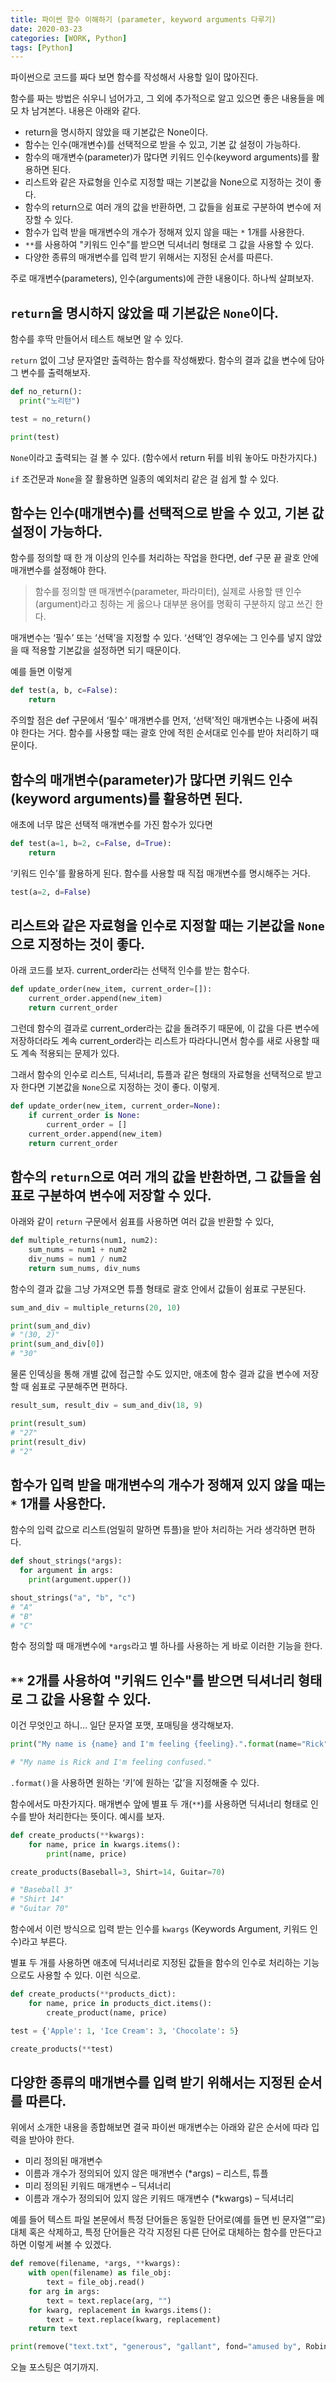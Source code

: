 ```yaml
---
title: 파이썬 함수 이해하기 (parameter, keyword arguments 다루기)
date: 2020-03-23
categories: [WORK, Python]
tags: [Python]
---
```


파이썬으로 코드를 짜다 보면 함수를 작성해서 사용할 일이 많아진다.

함수를 짜는 방법은 쉬우니 넘어가고, 그 외에 추가적으로 알고 있으면 좋은 내용들을 메모 차 남겨본다. 내용은 아래와 같다.

- return을 명시하지 않았을 때 기본값은 None이다.
- 함수는 인수(매개변수)를 선택적으로 받을 수 있고, 기본 값 설정이 가능하다.
- 함수의 매개변수(parameter)가 많다면 키워드 인수(keyword arguments)를 활용하면 된다.
- 리스트와 같은 자료형을 인수로 지정할 때는 기본값을 None으로 지정하는 것이 좋다.
- 함수의 return으로 여러 개의 값을 반환하면, 그 값들을 쉼표로 구분하여 변수에 저장할 수 있다.
- 함수가 입력 받을 매개변수의 개수가 정해져 있지 않을 때는 `*` 1개를 사용한다.
- `**`를 사용하여 "키워드 인수"를 받으면 딕셔너리 형태로 그 값을 사용할 수 있다.
- 다양한 종류의 매개변수를 입력 받기 위해서는 지정된 순서를 따른다.

주로 매개변수(parameters), 인수(arguments)에 관한 내용이다. 하나씩 살펴보자.

## `return`을 명시하지 않았을 때 기본값은 `None`이다.

함수를 후딱 만들어서 테스트 해보면 알 수 있다.

`return` 없이 그냥 문자열만 출력하는 함수를 작성해봤다. 함수의 결과 값을 변수에 담아 그 변수를 출력해보자.

```python
def no_return():
  print("노리턴")

test = no_return()

print(test)
```

`None`이라고 출력되는 걸 볼 수 있다. (함수에서 return 뒤를 비워 놓아도 마찬가지다.)

`if` 조건문과 `None`을 잘 활용하면 일종의 예외처리 같은 걸 쉽게 할 수 있다.

## 함수는 인수(매개변수)를 선택적으로 받을 수 있고, 기본 값 설정이 가능하다.

함수를 정의할 때 한 개 이상의 인수를 처리하는 작업을 한다면, def 구문 끝 괄호 안에 매개변수를 설정해야 한다.

>함수를 정의할 땐 매개변수(parameter, 파라미터), 실제로 사용할 땐 인수(argument)라고 칭하는 게 옳으나 대부분 용어를 명확히 구분하지 않고 쓰긴 한다.

매개변수는 ‘필수’ 또는 ‘선택’을 지정할 수 있다. ‘선택’인 경우에는 그 인수를 넣지 않았을 때 적용할 기본값을 설정하면 되기 때문이다.

예를 들면 이렇게

```python
def test(a, b, c=False):
    return
```

주의할 점은 def 구문에서 ‘필수’ 매개변수를 먼저, ‘선택’적인 매개변수는 나중에 써줘야 한다는 거다. 함수를 사용할 때는 괄호 안에 적힌 순서대로 인수를 받아 처리하기 때문이다.

## 함수의 매개변수(parameter)가 많다면 키워드 인수(keyword arguments)를 활용하면 된다.

애초에 너무 많은 선택적 매개변수를 가진 함수가 있다면

```python
def test(a=1, b=2, c=False, d=True):
    return
```

‘키워드 인수’를 활용하게 된다. 함수를 사용할 때 직접 매개변수를 명시해주는 거다.

```python
test(a=2, d=False)
```

## 리스트와 같은 자료형을 인수로 지정할 때는 기본값을 `None`으로 지정하는 것이 좋다.

아래 코드를 보자. current_order라는 선택적 인수를 받는 함수다.

```python
def update_order(new_item, current_order=[]):
    current_order.append(new_item)
    return current_order
```

그런데 함수의 결과로 current_order라는 값을 돌려주기 때문에, 이 값을 다른 변수에 저장하더라도 계속 current_order라는 리스트가 따라다니면서 함수를 새로 사용할 때도 계속 적용되는 문제가 있다.

그래서 함수의 인수로 리스트, 딕셔너리, 튜플과 같은 형태의 자료형을 선택적으로 받고자 한다면 기본값을 `None`으로 지정하는 것이 좋다. 이렇게.

```python
def update_order(new_item, current_order=None):
    if current_order is None:
        current_order = []
    current_order.append(new_item)
    return current_order
```

## 함수의 `return`으로 여러 개의 값을 반환하면, 그 값들을 쉼표로 구분하여 변수에 저장할 수 있다.

아래와 같이 `return` 구문에서 쉼표를 사용하면 여러 값을 반환할 수 있다,

```python
def multiple_returns(num1, num2):
    sum_nums = num1 + num2
    div_nums = num1 / num2
    return sum_nums, div_nums
```

함수의 결과 값을 그냥 가져오면 튜플 형태로 괄호 안에서 값들이 쉼표로 구분된다.

```python
sum_and_div = multiple_returns(20, 10)

print(sum_and_div)
# "(30, 2)"
print(sum_and_div[0])
# "30"
```

물론 인덱싱을 통해 개별 값에 접근할 수도 있지만, 애초에 함수 결과 값을 변수에 저장할 때 쉼표로 구분해주면 편하다.

```python
result_sum, result_div = sum_and_div(18, 9)

print(result_sum)
# "27"
print(result_div)
# "2"
```

## 함수가 입력 받을 매개변수의 개수가 정해져 있지 않을 때는 `*` 1개를 사용한다.

함수의 입력 값으로 리스트(엄밀히 말하면 튜플)을 받아 처리하는 거라 생각하면 편하다.

```python
def shout_strings(*args):
  for argument in args:
    print(argument.upper())

shout_strings("a", "b", "c")
# "A"
# "B"
# "C"
```

함수 정의할 때 매개변수에 `*args`라고 별 하나를 사용하는 게 바로 이러한 기능을 한다.

## `**` 2개를 사용하여 "키워드 인수"를 받으면 딕셔너리 형태로 그 값을 사용할 수 있다.

이건 무엇인고 하니… 일단 문자열 포맷, 포매팅을 생각해보자.

```python
print("My name is {name} and I'm feeling {feeling}.".format(name="Rick", feeling="confused"))

# "My name is Rick and I'm feeling confused."
```

`.format()`을 사용하면 원하는 ‘키’에 원하는 ‘값’을 지정해줄 수 있다.

함수에서도 마찬가지다. 매개변수 앞에 별표 두 개(`**`)를 사용하면 딕셔너리 형태로 인수를 받아 처리한다는 뜻이다. 예시를 보자.

```python
def create_products(**kwargs):
    for name, price in kwargs.items():
        print(name, price)

create_products(Baseball=3, Shirt=14, Guitar=70)

# "Baseball 3"
# "Shirt 14"
# "Guitar 70"
```

함수에서 이런 방식으로 입력 받는 인수를 `kwargs` (Keywords Argument, 키워드 인수)라고 부른다.

별표 두 개를 사용하면 애초에 딕셔너리로 지정된 값들을 함수의 인수로 처리하는 기능으로도 사용할 수 있다. 이런 식으로.

```python
def create_products(**products_dict):
    for name, price in products_dict.items():
        create_product(name, price)

test = {'Apple': 1, 'Ice Cream': 3, 'Chocolate': 5}

create_products(**test)
```

## 다양한 종류의 매개변수를 입력 받기 위해서는 지정된 순서를 따른다.

위에서 소개한 내용을 종합해보면 결국 파이썬 매개변수는 아래와 같은 순서에 따라 입력을 받아야 한다.

- 미리 정의된 매개변수
- 이름과 개수가 정의되어 있지 않은 매개변수 (*args) – 리스트, 튜플
- 미리 정의된 키워드 매개변수 – 딕셔너리
- 이름과 개수가 정의되어 있지 않은 키워드 매개변수 (*kwargs) – 딕셔너리

예를 들어 텍스트 파일 본문에서 특정 단어들은 동일한 단어로(예를 들면 빈 문자열””로) 대체 혹은 삭제하고, 특정 단어들은 각각 지정된 다른 단어로 대체하는 함수를 만든다고 하면 이렇게 써볼 수 있겠다.

```python
def remove(filename, *args, **kwargs):
    with open(filename) as file_obj:
        text = file_obj.read()
    for arg in args:
        text = text.replace(arg, "")
    for kwarg, replacement in kwargs.items():
        text = text.replace(kwarg, replacement)
    return text

print(remove("text.txt", "generous", "gallant", fond="amused by", Robin="Mr. Robin"))
```

오늘 포스팅은 여기까지.